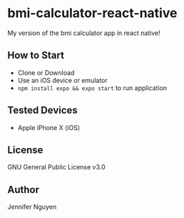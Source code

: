 # bmi-calculator-react-native
My version of the bmi calculator app in react native!

## How to Start
- Clone or Download
- Use an iOS device or emulator
- `npm install expo && expo start` to run application

## Tested Devices
- Apple iPhone X (iOS)

## License
GNU General Public License v3.0

## Author
Jennifer Nguyen